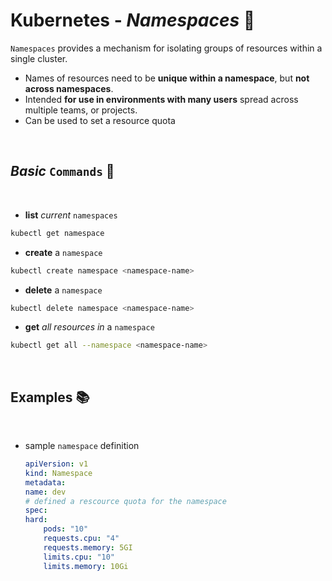 # **Kubernetes** - ***Namespaces*** 📛

`Namespaces` provides a mechanism for isolating groups of resources within a single cluster.

* Names of resources need to be **unique within a namespace**, but **not across namespaces**.
* Intended **for use in environments with many users** spread across multiple teams, or projects.
* Can be used to set a resource quota

<br />

## ***Basic*** `Commands` 📝

<br />

* **list** *current* `namespaces`

```bash
kubectl get namespace
```

* **create** a `namespace`

```bash
kubectl create namespace <namespace-name>
```

* **delete** a `namespace`

```bash
kubectl delete namespace <namespace-name>
```

* **get** *all resources in* a `namespace`

```bash
kubectl get all --namespace <namespace-name>
```

<br />

## **Examples** 📚

<br />

* sample `namespace` definition

    ```yaml
    apiVersion: v1
    kind: Namespace
    metadata:
    name: dev
    # defined a rescource quota for the namespace
    spec:
    hard:
        pods: "10"
        requests.cpu: "4"
        requests.memory: 5GI
        limits.cpu: "10"
        limits.memory: 10Gi
    ```
